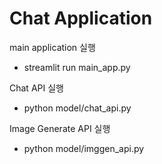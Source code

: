 # Chat Application

main application 실행
- streamlit run main_app.py

Chat API 실행
- python model/chat_api.py

Image Generate API 실행
- python model/imggen_api.py